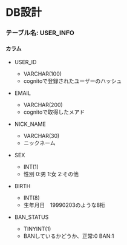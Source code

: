 # DB設計

### テーブル名: USER_INFO
#### カラム
* USER_ID
  * VARCHAR(100)
  * cognitoで登録されたユーザーのハッシュ
    
* EMAIL
  * VARCHAR(200)
  * cognitoで取得したメアド
    
* NICK_NAME
  * VARCHAR(30)
  * ニックネーム
  
* SEX
  * INT(1)
  * 性別 0:男 1:女 2:その他
  
* BIRTH
  * INT(8)
  * 生年月日　19990203のような8桁
  
* BAN_STATUS
  * TINYINT(1)
  * BANしているかどうか、正常:0 BAN:1
